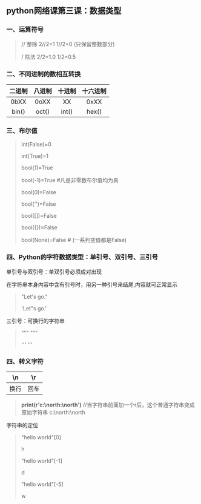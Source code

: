 ## python网络课第三课：数据类型

### 一、运算符号 

> // 整除 2//2=1 1//2=0  (只保留整数部分)
>
> / 除法 2/2=1.0 1/2=0.5

### 二、不同进制的数相互转换

| 二进制 | 八进制 | 十进制 | 十六进制 |
| :----: | :----: | :----: | :------: |
|  0bXX  |  0oXX  |   XX   |   0xXX   |
| bin()  | oct()  | int()  |  hex()   |

### 三、布尔值

>int(False)=0
>
>int(True)=1
>
>bool(1)=True
>
>bool(-1)=True #凡是非零数布尔值均为真
>
>bool(0)=False
>
>bool('')=False
>
>bool([])=False
>
>bool({})=False
>
>bool(None)=False  # (一系列空值都是False)

### 四、Python的字符数据类型：单引号、双引号、三引号

单引号与双引号：单双引号必须成对出现

在字符串本身内容中含有引号时，用另一种引号来结尾,内容就可正常显示

>"Let's go."
>
>'Let"s go.'

三引号：可换行的字符串

> """  """
>
> ''' '''

### 四、转义字符

| \n   | \r   |
| ---- | ---- |
| 换行 | 回车 |

> **print(r'c:\north:\north')**   //当字符串前面加一个r后，这个普通字符串变成原始字符串
> c:\north:\north

字符串的定位

> "hello world"[0]
>
> h
>
> "hello world"[-1]
>
> d
>
> "hello world"[-5]
>
> w